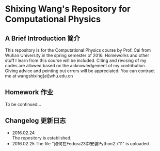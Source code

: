 # Shixing Wang's Repository for Computational Physics
## A Brief Introduction 简介
This repository is for the Computational Physics course by Prof. Cai from Wuhan University in the spring semester of 2016. Homeworks and other stuff I learn from this course will be included. Citing and revising of my codes are allowed based on the acknowledgement of my contribution. Giving advice and pointing out errors will be appreciated. You can contract me at wangshixing[at]whu.edu.cn
## Homework 作业
To be continued...
## Changelog 更新日志
- 2016.02.24   
The repository is established.
- 2016.02.25
The file "如何在Fedora23中安装Python2.7.11" is uploaded
